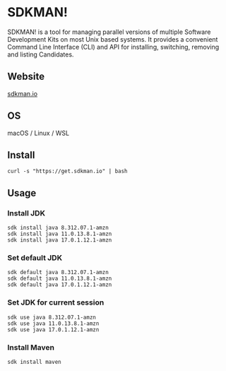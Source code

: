 # SDKMAN!

SDKMAN! is a tool for managing parallel versions of multiple Software Development Kits on most Unix based systems. It provides a convenient Command Line Interface (CLI) and API for installing, switching, removing and listing Candidates.

## Website

[sdkman.io](https://sdkman.io/)

## OS

macOS / Linux / WSL

## Install 

```
curl -s "https://get.sdkman.io" | bash
```

## Usage

### Install JDK

```
sdk install java 8.312.07.1-amzn
sdk install java 11.0.13.8.1-amzn
sdk install java 17.0.1.12.1-amzn
```


### Set default JDK

```
sdk default java 8.312.07.1-amzn
sdk default java 11.0.13.8.1-amzn
sdk default java 17.0.1.12.1-amzn
```

### Set JDK for current session

```
sdk use java 8.312.07.1-amzn
sdk use java 11.0.13.8.1-amzn
sdk use java 17.0.1.12.1-amzn
```

### Install Maven

```
sdk install maven
```
